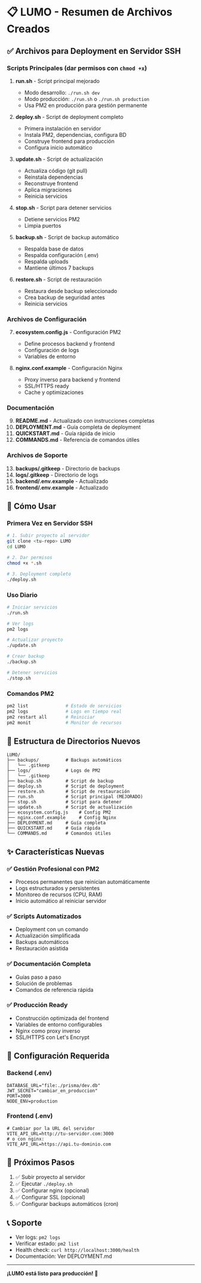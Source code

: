 # 📋 LUMO - Resumen de Archivos Creados

## ✅ Archivos para Deployment en Servidor SSH

### Scripts Principales (dar permisos con `chmod +x`)

1. **run.sh** - Script principal mejorado
   - Modo desarrollo: `./run.sh dev`
   - Modo producción: `./run.sh` o `./run.sh production`
   - Usa PM2 en producción para gestión permanente

2. **deploy.sh** - Script de deployment completo
   - Primera instalación en servidor
   - Instala PM2, dependencias, configura BD
   - Construye frontend para producción
   - Configura inicio automático

3. **update.sh** - Script de actualización
   - Actualiza código (git pull)
   - Reinstala dependencias
   - Reconstruye frontend
   - Aplica migraciones
   - Reinicia servicios

4. **stop.sh** - Script para detener servicios
   - Detiene servicios PM2
   - Limpia puertos

5. **backup.sh** - Script de backup automático
   - Respalda base de datos
   - Respalda configuración (.env)
   - Respalda uploads
   - Mantiene últimos 7 backups

6. **restore.sh** - Script de restauración
   - Restaura desde backup seleccionado
   - Crea backup de seguridad antes
   - Reinicia servicios

### Archivos de Configuración

7. **ecosystem.config.js** - Configuración PM2
   - Define procesos backend y frontend
   - Configuración de logs
   - Variables de entorno

8. **nginx.conf.example** - Configuración Nginx
   - Proxy inverso para backend y frontend
   - SSL/HTTPS ready
   - Cache y optimizaciones

### Documentación

9. **README.md** - Actualizado con instrucciones completas
10. **DEPLOYMENT.md** - Guía completa de deployment
11. **QUICKSTART.md** - Guía rápida de inicio
12. **COMMANDS.md** - Referencia de comandos útiles

### Archivos de Soporte

13. **backups/.gitkeep** - Directorio de backups
14. **logs/.gitkeep** - Directorio de logs
15. **backend/.env.example** - Actualizado
16. **frontend/.env.example** - Actualizado

## 🚀 Cómo Usar

### Primera Vez en Servidor SSH

```bash
# 1. Subir proyecto al servidor
git clone <tu-repo> LUMO
cd LUMO

# 2. Dar permisos
chmod +x *.sh

# 3. Deployment completo
./deploy.sh
```

### Uso Diario

```bash
# Iniciar servicios
./run.sh

# Ver logs
pm2 logs

# Actualizar proyecto
./update.sh

# Crear backup
./backup.sh

# Detener servicios
./stop.sh
```

### Comandos PM2

```bash
pm2 list              # Estado de servicios
pm2 logs              # Logs en tiempo real
pm2 restart all       # Reiniciar
pm2 monit             # Monitor de recursos
```

## 📁 Estructura de Directorios Nuevos

```
LUMO/
├── backups/          # Backups automáticos
│   └── .gitkeep
├── logs/             # Logs de PM2
│   └── .gitkeep
├── backup.sh         # Script de backup
├── deploy.sh         # Script de deployment
├── restore.sh        # Script de restauración
├── run.sh            # Script principal (MEJORADO)
├── stop.sh           # Script para detener
├── update.sh         # Script de actualización
├── ecosystem.config.js    # Config PM2
├── nginx.conf.example     # Config Nginx
├── DEPLOYMENT.md     # Guía completa
├── QUICKSTART.md     # Guía rápida
└── COMMANDS.md       # Comandos útiles
```

## ✨ Características Nuevas

### ✅ Gestión Profesional con PM2
- Procesos permanentes que reinician automáticamente
- Logs estructurados y persistentes
- Monitoreo de recursos (CPU, RAM)
- Inicio automático al reiniciar servidor

### ✅ Scripts Automatizados
- Deployment con un comando
- Actualización simplificada
- Backups automáticos
- Restauración asistida

### ✅ Documentación Completa
- Guías paso a paso
- Solución de problemas
- Comandos de referencia rápida

### ✅ Producción Ready
- Construcción optimizada del frontend
- Variables de entorno configurables
- Nginx como proxy inverso
- SSL/HTTPS con Let's Encrypt

## 🔧 Configuración Requerida

### Backend (.env)
```env
DATABASE_URL="file:./prisma/dev.db"
JWT_SECRET="cambiar_en_produccion"
PORT=3000
NODE_ENV=production
```

### Frontend (.env)
```env
# Cambiar por la URL del servidor
VITE_API_URL=http://tu-servidor.com:3000
# o con nginx:
VITE_API_URL=https://api.tu-dominio.com
```

## 🎯 Próximos Pasos

1. ✅ Subir proyecto al servidor
2. ✅ Ejecutar `./deploy.sh`
3. ✅ Configurar nginx (opcional)
4. ✅ Configurar SSL (opcional)
5. ✅ Configurar backups automáticos (cron)

## 📞 Soporte

- Ver logs: `pm2 logs`
- Verificar estado: `pm2 list`
- Health check: `curl http://localhost:3000/health`
- Documentación: Ver DEPLOYMENT.md

---

**¡LUMO está listo para producción! 🎉**
